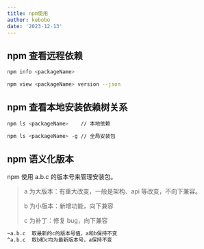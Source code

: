 ```yaml
---
title: npm使用
author: kebobo
date: '2023-12-13'
---
```


## npm 查看远程依赖

```bash
npm info <packageName>

npm view <packageName> version --json
```

## npm 查看本地安装依赖树关系

```bash
npm ls <packageName>    // 本地依赖

npm ls <packageName> -g // 全局安装包
```

## npm 语义化版本

npm 使用 a.b.c 的版本号来管理安装包。

> a 为大版本：有重大改变，一般是架构、api 等改变，不向下兼容。
>
> b 为小版本：新增功能，向下兼容
>
> c 为补丁：修复 bug，向下兼容

```bash
~a.b.c  取最新的c的版本号值，a和b保持不变
^a.b.c  取b和c均为最新版本号，a保持不变
```
